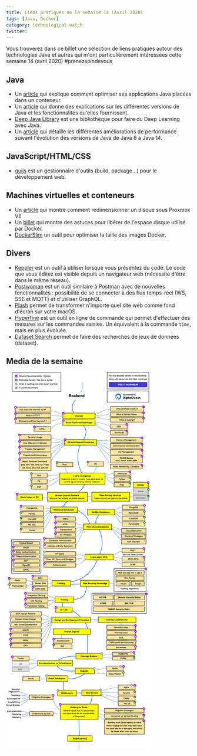 ```yaml
---
title: Liens pratiques de la semaine 14 (Avril 2020)
tags: [Java, Docker]
category: technological-watch
twitter: 
---
```


Vous trouverez dans ce billet une sélection de liens pratiques autour des technologies Java et autres qui m'ont particulièrement intéressées cette semaine 14 (avril 2020) #prenezsoindevous

## Java

* Un [article](https://blog.nebrass.fr/playing-with-the-jvm-inside-docker-containers/) qui explique comment optimiser ses applications Java placées dans un conteneur.
* Un [article](https://www.marcobehler.com/guides/a-guide-to-java-versions-and-features) qui donne des explications sur les différentes versions de Java et les fonctionnalités qu'elles fournissent.
* [Deep Java Library](https://djl.ai/) est une bibliothèque pour faire du Deep Learning avec Java.
* Un [article](https://cl4es.github.io/2019/11/20/OpenJDK-Startup-Update.html) qui détaille les différentes améliorations de performance suivant l'évolution des versions de Java de Java 8 à Java 14.

## JavaScript/HTML/CSS

* [guijs](https://guijs.dev/) est un gestionnaire d'outils (build, package...) pour le développement web.

## Machines virtuelles et conteneurs

* Un [article](https://www.christophe-casalegno.com/comment-ajouter-de-lespace-disque-a-chaud-sur-une-vm-linux-proxmox-ve/) qui montre comment redimensionner un disque sous Proxmox VE
* Un [billet](https://medium.com/better-programming/docker-tips-clean-up-your-local-machine-35f370a01a78) qui montre des astuces pour libérer de l'espace disque utilisé par Docker.
* [DockerSlim](https://github.com/docker-slim/docker-slim) un outil pour optimiser la taille des images Docker.

## Divers

* [Keppler](https://brunosimon.github.io/keppler/) est un outil à utiliser lorsque vous présentez du code. Le code que vous éditez est visible depuis un navigateur web (nécessite d'être dans le même réseau).
* [Postwoman](https://postwoman.io) est un outil similaire à Postman avec de nouvelles fonctionnalités : possibilité de se connecter à des flux temps-réel (WS, SSE et MQTT) et d'utiliser GraphQL.
* [Plash](https://github.com/sindresorhus/Plash) permet de transformer n'importe quel site web comme fond d'écran sur votre macOS.
* [Hyperfine](https://github.com/sharkdp/hyperfine) est un outil en ligne de commande qui permet d'effectuer des mesures sur les commandes saisies. Un équivalent à la commande `time`, mais en plus évoluée.
* [Dataset Search](https://datasetsearch.research.google.com/) permet de faire des recherches de jeux de données (dataset).

## Media de la semaine

![LinuxTools](/images/gifofzweek/backend.jpg)
